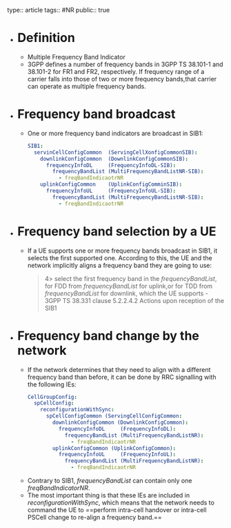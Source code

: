 type:: article
tags:: #NR
public:: true

- # Definition
	- Multiple Frequency Band Indicator
	- 3GPP defines a number of frequency bands in 3GPP TS 38.101-1 and 38.101-2 for FR1 and FR2, respectively. If frequency range of a carrier falls into those of two or more frequency bands,that carrier can operate as multiple frequency bands.
- # Frequency band broadcast
	- One or more frequency band indicators are broadcast in SIB1:
	  ```yml
	  SIB1:
	    servinCellConfigCommon  (ServingCellXonfigCommonSIB):
	      downlinkConfigCommon  (DownlinkConfigCommonSIB):
	        frequencyInfoDL     (FrequencyInfoDL-SIB):
	          frequencyBandList (MultiFrequencyBandListNR-SIB):
	            - freqBandIndicaotrNR
	      uplinkConfigCommon    (UplinkConfigComminSIB):
	        frequencyInfoUL     (FrequencyInfoUL-SIB):
	          frequencyBandList (MultiFrequencyBandListNR-SIB):
	            - freqBandIndicaotrNR
	  ```
- # Frequency band selection by a UE
	- If a UE supports one or more frequency bands broadcast in SIB1, it selects the first supported one. According to this, the UE and the network implicitly aligns a frequency band they are going to use:
	  > 4> select the first frequency band in the _frequencyBandList_, for FDD from _frequencyBandList_ for uplink,or for TDD from _frequencyBandList_ for downlink, which the UE supports - 3GPP TS 38.331 clause 5.2.2.4.2  Actions upon reception of the SIB1
- # Frequency band change by the network
	- If the network determines that they need to align with a different frequency band than before, it can be done by RRC signalling with the following IEs:
	  ```yml
	  CellGroupConfig:
	    spCellConfig:
	      reconfigurationWithSync:
	        spCellConfigCommon (ServingCellConfigCommon:
	          downlinkConfigCommon (DownlinkConfigCommon):
	            frequencyInfoDL     (FrequencyInfoDL):
	              frequencyBandList (MultiFrequencyBandListNR):
	                - freqBandIndicaotrNR
	          uplinkConfigCommon (UplinkConfigCommon):
	            frequencyInfoUL     (FrequencyInfoUL):
	              frequencyBandList (MultiFrequencyBandListNR):
	                - freqBandIndicaotrNR
	  ```
	- Contrary to SIB1, _frequencyBandList_ can contain only one _freqBandIndicatorNR_.
	- The most important thing is that these IEs are included in _reconfigurationWithSync_, which means that the network needs to command the UE to ==perform intra-cell handover or intra-cell PSCell change to re-align a frequency band.==